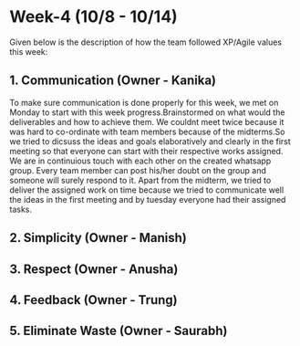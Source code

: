 # Week-4 (10/8 - 10/14)

Given below is the description of how the team followed XP/Agile values this week:

## 1. Communication (Owner - Kanika)

To make sure communication is done properly for this week, we met on Monday to start with this week progress.Brainstormed on what would the deliverables and how to achieve them. We couldnt meet twice because it was hard to co-ordinate with team members because of the midterms.So we tried to dicsuss the ideas and goals elaboratively and clearly in the first meeting so that everyone can start with their respective works assigned. We are in continuious touch with each other on the created whatsapp group. Every team member can post his/her doubt on the group and someone will surely respond to it. Apart from the midterm, we tried to deliver the assigned work on time because we tried to communicate well the ideas in the first meeting and by tuesday everyone had their assigned tasks. 

## 2. Simplicity (Owner - Manish)

## 3. Respect (Owner - Anusha)

## 4. Feedback (Owner - Trung)

## 5. Eliminate Waste (Owner - Saurabh)
